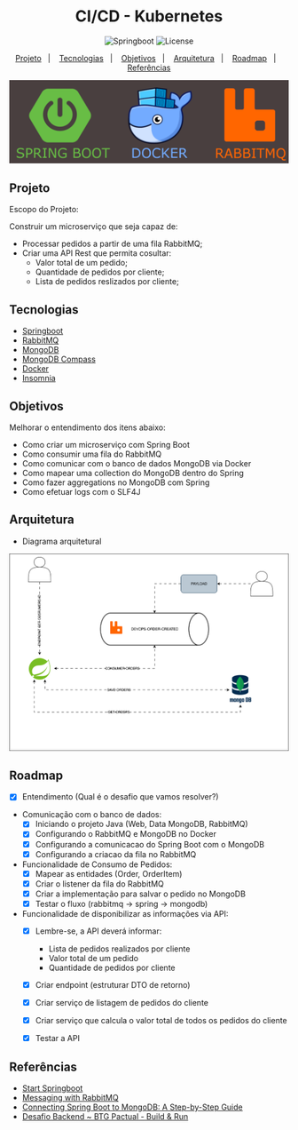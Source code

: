 <h1 align="center"> CI/CD - Kubernetes </h1>

<p align="center">
  <img alt="Springboot" src="https://img.shields.io/static/v1?label=Backend&message=Springboot&color=8257E5&labelColor=000000"  />
  <img alt="License" src="https://img.shields.io/static/v1?label=license&message=MIT&color=49AA26&labelColor=000000">
</p>

<p align="center">
  <a href="#projeto">Projeto</a>&nbsp;&nbsp;&nbsp;|&nbsp;&nbsp;&nbsp;
  <a href="#tecnologias">Tecnologias</a>&nbsp;&nbsp;&nbsp;|&nbsp;&nbsp;&nbsp;
  <a href="#objetivos">Objetivos</a>&nbsp;&nbsp;&nbsp;|&nbsp;&nbsp;&nbsp;
  <a href="#arquitetura">Arquitetura</a>&nbsp;&nbsp;&nbsp;|&nbsp;&nbsp;&nbsp;
  <a href="#roadmap">Roadmap</a>&nbsp;&nbsp;&nbsp;|&nbsp;&nbsp;&nbsp;
  <a href="#referências">Referências</a>
</p>

<p align="center">
  <img alt="Rabbit" src="./image/spring-docker-rabbit.png">
</p>



## Projeto

Escopo do Projeto:

Construir um microserviço que seja capaz de:
- Processar pedidos a partir de uma fila RabbitMQ;
- Criar uma API Rest que permita cosultar:
    - Valor total de um pedido;
    - Quantidade de pedidos por cliente;
    - Lista de pedidos reslizados por cliente;

## Tecnologias

- [Springboot](https://spring.io/projects/spring-boot)
- [RabbitMQ](https://www.rabbitmq.com/)
- [MongoDB](https://www.mongodb.com/)
- [MongoDB Compass](https://www.mongodb.com/products/tools/compass)
- [Docker](https://www.docker.com/)
- [Insomnia](https://insomnia.rest/download)

## Objetivos

Melhorar o entendimento dos itens abaixo:

- Como criar um microserviço com Spring Boot
- Como consumir uma fila do RabbitMQ
- Como comunicar com o banco de dados MongoDB via Docker
- Como mapear uma collection do MongoDB dentro do Spring
- Como fazer aggregations no MongoDB com Spring
- Como efetuar logs com o SLF4J

## Arquitetura

- Diagrama arquitetural

<p align="center">
  <img alt="Rabbit" src="./image/spring-rabbit.drawio.svg">
</p>


## Roadmap

- [x] Entendimento (Qual é o desafio que vamos resolver?)

- Comunicação com o banco de dados:
    - [x] Iniciando o projeto Java (Web, Data MongoDB, RabbitMQ)
    - [x] Configurando o RabbitMQ e MongoDB no Docker
    - [X] Configurando a comunicacao do Spring Boot com o MongoDB
    - [X] Configurando a criacao da fila no RabbitMQ

- Funcionalidade de Consumo de Pedidos:
    - [x] Mapear as entidades (Order, OrderItem)
    - [x] Criar o listener da fila do RabbitMQ
    - [x] Criar a implementação para salvar o pedido no MongoDB
    - [x] Testar o fluxo (rabbitmq → spring → mongodb)

- Funcionalidade de disponibilizar as informações via API:
    - [x] Lembre-se, a API deverá informar:
        - Lista de pedidos realizados por cliente
        - Valor total de um pedido
        - Quantidade de pedidos por cliente
    - [x] Criar endpoint (estruturar DTO de retorno)
    - [x] Criar serviço de listagem de pedidos do cliente
    - [x] Criar serviço que calcula o valor total de todos os pedidos do cliente
    - [x] Testar a API



## Referências

- [Start Springboot](https://docs.spring.io/spring-boot/tutorial/first-application/index.html)
- [Messaging with RabbitMQ](https://spring.io/guides/gs/messaging-rabbitmq)
- [Connecting Spring Boot to MongoDB: A Step-by-Step Guide](https://medium.com/@samuelcatalano/connecting-spring-boot-to-mongodb-a-step-by-step-guide-b9f2fd9e872d)
- [Desafio Backend ~ BTG Pactual  - Build & Run](https://brunograna.notion.site/Desafio-Backend-BTG-Pactual-Build-Run-3f48048e3e594fbea580c006eac6ff08)